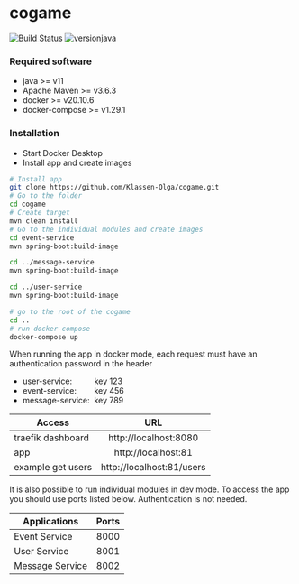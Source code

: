 # cogame

[![Build Status](https://github.com/Klassen-Olga/cogame/workflows/build/badge.svg)](https://github.com/Klassen-Olga/cogame/actions)
[![versionjava](https://img.shields.io/badge/jdk-11,_15-brightgreen.svg?logo=java)](https://github.com/spring-projects/spring-boot)

### Required software
- java >= v11
- Apache Maven >= v3.6.3
- docker >= v20.10.6
- docker-compose >= v1.29.1

### Installation
- Start Docker Desktop
- Install app and create images
```sh
# Install app
git clone https://github.com/Klassen-Olga/cogame.git
# Go to the folder
cd cogame
# Create target
mvn clean install
# Go to the individual modules and create images
cd event-service
mvn spring-boot:build-image

cd ../message-service
mvn spring-boot:build-image

cd ../user-service
mvn spring-boot:build-image

# go to the root of the cogame
cd ..
# run docker-compose
docker-compose up
```

When running the app in docker mode, each request must have an authentication password in the header 
- user-service:&nbsp;&nbsp;&nbsp;&nbsp;&nbsp;&nbsp;&nbsp;&nbsp;&nbsp;&nbsp;key 123
- event-service:&nbsp;&nbsp;&nbsp;&nbsp;&nbsp;&nbsp;&nbsp;&nbsp;key 456
- message-service:&nbsp;&nbsp;key 789



| Access        | URL    |
| ------------- |:-------------:|
| traefik dashboard     | http://localhost:8080 |
| app      | http://localhost:81      |
| example get users | http://localhost:81/users      |

It is also possible to run individual modules in dev mode.
To access the app you should use ports listed below.
Authentication is not needed.

| Applications        | Ports    | 
| ------------- |:-------------:|
| Event Service     | 8000 |
| User Service      | 8001      |
| Message Service | 8002      | 

